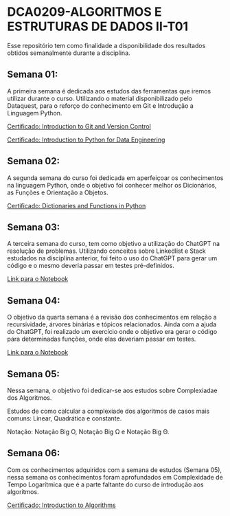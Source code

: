 # DCA0209-ALGORITMOS E ESTRUTURAS DE DADOS II-T01

Esse repositório tem como finalidade a disponibilidade dos resultados obtidos semanalmente durante a disciplina. 

## Semana 01:
A primeira semana é dedicada aos estudos das ferramentas que iremos utilizar durante o curso. Utilizando o material disponibilizado pelo Dataquest,
para o reforço do conhecimento em Git e Introdução a Linguagem Python.

[Certificado: Introduction to Git and Version Control](https://app.dataquest.io/view_cert/9HG7ELW68XH9VLSLATPP)

[Certificado: Introduction to Python for Data Engineering](https://app.dataquest.io/view_cert/XJN0SN6R69DANO638UV3)

## Semana 02:
A segunda semana do curso foi dedicada em aperfeiçoar os conhecimentos na linguagem Python, onde o objetivo foi conhecer melhor os Dicionários, as Funções e 
Orientação a Objetos.

[Certificado: Dictionaries and Functions in Python](https://app.dataquest.io/view_cert/YAT7DPFR1EG8K2QETDEE)

## Semana 03:
A terceira semana do curso, tem como objetivo a utilização do ChatGPT na resolução de problemas.
Utilizando conceitos sobre Linkedlist e Stack estudados na disciplina anterior, foi feito o uso do ChatGPT para gerar 
um código e o mesmo deveria passar em testes pré-definidos. 

[Link para o Notebook](https://github.com/SidneyJunior01234/DCA0209---ALGORITMOS-E-ESTRUTURAS-DE-DADOS-II---T01/blob/main/cadernos/Semana01/Week03.ipynb)

## Semana 04:
O objetivo da quarta semana é a revisão dos conhecimentos em relação a recursividade, árvores binárias e tópicos relacionados.
Ainda com a ajuda do ChatGPT, foi realizado um exercício onde o objetivo era gerar o código para determinadas funções, onde elas deveriam passar em testes.

[Link para o Notebook](https://github.com/SidneyJunior01234/DCA0209---ALGORITMOS-E-ESTRUTURAS-DE-DADOS-II---T01/blob/main/cadernos/Semana04/week04.ipynb)

## Semana 05:
Nessa semana, o objetivo foi dedicar-se aos estudos sobre Complexiadae dos Algoritmos. 

Estudos de como calcular a complexiade dos algoritmos de casos mais comuns: Linear, Quadrática e constante.

Notação: Notação Big O, Notação Big Ω e Notação Big Θ.

## Semana 06:
Com os conhecimentos adquiridos com a semana de estudos (Semana 05), nessa semana os conhecimentos foram aprofundados em Complexidade de Tempo Logarítmica que é a parte faltante do curso de introdução aos algoritmos.

[Certificado: Introduction to Algorithms](https://app.dataquest.io/view_cert/O727KEY6Z7GOPGLZ5HRV)
